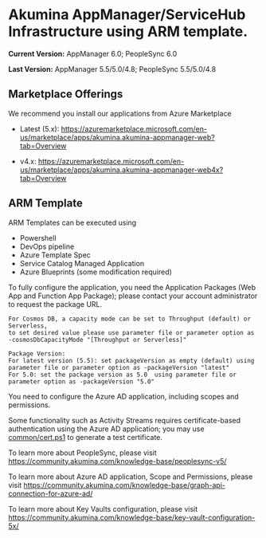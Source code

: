 # Akumina AppManager/ServiceHub Infrastructure using ARM template.

**Current Version:** AppManager 6.0; PeopleSync 6.0

**Last Version:** AppManager 5.5/5.0/4.8; PeopleSync 5.5/5.0/4.8

## Marketplace Offerings
We recommend you install our applications from Azure Marketplace

* Latest (5.x): https://azuremarketplace.microsoft.com/en-us/marketplace/apps/akumina.akumina-appmanager-web?tab=Overview

* v4.x: https://azuremarketplace.microsoft.com/en-us/marketplace/apps/akumina.akumina-appmanager-web4x?tab=Overview

## ARM Template
ARM Templates can be executed using 
* Powershell
* DevOps pipeline
* Azure Template Spec
* Service Catalog Managed Application
* Azure Blueprints (some modification required)


To fully configure the application, you need the Application Packages (Web App and Function App Package); please contact your account administrator to request the package URL.


```
For Cosmos DB, a capacity mode can be set to Throughput (default) or Serverless, 
to set desired value please use parameter file or parameter option as -cosmosDbCapacityMode "[Throughput or Serverless]"
```

```
Package Version:
For latest version (5.5): set packageVersion as empty (default) using parameter file or parameter option as -packageVersion "latest" 
For 5.0: set the package version as 5.0  using parameter file or parameter option as -packageVersion "5.0"
```


You need to configure the Azure AD application, including scopes and permissions.

Some functionality such as Activity Streams requires certificate-based authentication using the Azure AD application; you may use [common/cert.ps1](https://github.com/akumina/Automation/blob/master/common/cert.ps1) to generate a test certificate.

To learn more about PeopleSync, please visit https://community.akumina.com/knowledge-base/peoplesync-v5/ 

To learn more about Azure AD application, Scope and Permissions, please visit https://community.akumina.com/knowledge-base/graph-api-connection-for-azure-ad/

To learn more about Key Vaults configuration, please visit https://community.akumina.com/knowledge-base/key-vault-configuration-5x/
